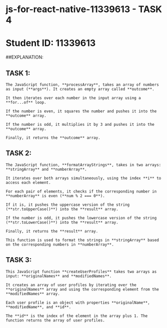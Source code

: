 # js-for-react-native-11339613 - TASK 4

# Student ID: 11339613

##EXPLANATION:

## TASK 1:

    The JavaScript function, **processArray**, takes an array of numbers as input (**args**). It creates an empty array called **outcome**. 
    
    It then iterates over each number in the input array using a **for...of** loop. 
    
    If the number is even, it squares the number and pushes it into the **outcome** array. 
    
    If the number is odd, it multiplies it by 3 and pushes it into the **outcome** array. 
    
    Finally, it returns the **outcome** array.


## TASK 2:

    The JavaScript function, **formatArrayStrings**, takes in two arrays: **stringArray** and **numberArray**. 
    
    It iterates over both arrays simultaneously, using the index **i** to access each element. 
    
    For each pair of elements, it checks if the corresponding number in **numberArray** is even (**num % 2 === 0**). 
    
    If it is, it pushes the uppercase version of the string (**str.toUpperCase()**) into the **result** array. 
    
    If the number is odd, it pushes the lowercase version of the string (**str.toLowerCase()**) into the **result** array. 
    
    Finally, it returns the **result** array. 
    
    This function is used to format the strings in **stringArray** based on the corresponding numbers in **numberArray**.


## TASK 3:

    This JavaScript function **createUserProfiles** takes two arrays as input: **originalNames** and **modifiedNames**. 
    
    It creates an array of user profiles by iterating over the **originalNames** array and using the corresponding element from the **modifiedNames** array. 
    
    Each user profile is an object with properties **originalName**, **modifiedName**, and **id**. 
    
    The **id** is the index of the element in the array plus 1. The function returns the array of user profiles.